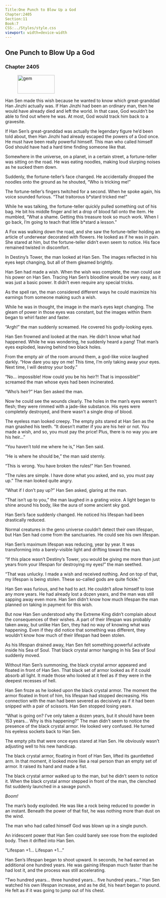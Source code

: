 ```yaml
---
Title:One Punch to Blow Up a God 
Chapter:2405 
Section:11 
Book:7 
CSS:../Styles/style.css 
viewport: width=device-width
---
```

  
## One Punch to Blow Up a God
### Chapter 2405
  
<figure>
	<img src="../Images/gem.gif" alt="gem" id="gem" width="120" height="60" />
</figure>
  

  
Han Sen made this wish because he wanted to know which great-granddad Han Jinzhi actually was. If Han Jinzhi had been an ordinary man, then he would have already died and left the world. In that case, God wouldn’t be able to find out where he was. At most, God would track him back to a gravesite.

If Han Sen’s great-granddad was actually the legendary figure he’d been told about, then Han Jinzhi had already escaped the powers of a God once. He must have been really powerful himself. This man who called himself God should have had a hard time finding someone like that.

Somewhere in the universe, on a planet, in a certain street, a fortune-teller was sitting on the road. He was eating noodles, making loud slurping noises as he sucked them down.

Suddenly, the fortune-teller’s face changed. He accidentally dropped the noodles onto the ground as he shouted, “Who is tricking me!”

The fortune-teller’s fingers twitched for a second. When he spoke again, his voice sounded furious. “That traitorous b*stard tricked me!”

While he was talking, the fortune-teller quickly pulled something out of his bag. He bit his middle finger and let a drop of blood fall onto the item. He mumbled, “What a shame. Getting this treasure took so much work. When I go back, I’m going to teach that little b*stard a lesson.”

A Fox was walking down the road, and she saw the fortune-teller holding an article of underwear decorated with flowers. He looked as if he was in pain. She stared at him, but the fortune-teller didn’t even seem to notice. His face remained twisted in discomfort.

In Destiny’s Tower, the man looked at Han Sen. The images reflected in his eyes kept changing, but all of them gleamed brightly.

Han Sen had made a wish. When the wish was complete, the man could use his power on Han Sen. Tracing Han Sen’s bloodline would be very easy, as it was just a basic power. It didn’t even require any special tricks.

As the spell ran, the man considered different ways he could maximize his earnings from someone making such a wish.

While he was in thought, the image in the man’s eyes kept changing. The gleam of power in those eyes was constant, but the images within them began to whirl faster and faster.

“Argh!” the man suddenly screamed. He covered his godly-looking eyes.

Han Sen frowned and looked at the man. He didn’t know what had happened. While he was wondering, he suddenly heard a pang! That man’s eyes exploded, leaving behind two black holes.

From the empty air of the room around them, a god-like voice laughed darkly. “How dare you spy on me! This time, I’m only taking away your eyes. Next time, I will destroy your body.”

“No… impossible! How could you be his heir?! That is impossible!” screamed the man whose eyes had been incinerated.

“Who’s heir?” Han Sen asked the man.

Now he could see the wounds clearly. The holes in the man’s eyes weren’t flesh; they were rimmed with a jade-like substance. His eyes were completely destroyed, and there wasn’t a single drop of blood.

The eyeless man looked creepy. The empty pits stared at Han Sen as the man gnashed his teeth. “It doesn’t matter if you are his heir or not. You made a wish, and so, you must pay the price! Plus, there is no way you are his heir…”

“You haven’t told me where he is,” Han Sen said.

“He is where he should be,” the man said sternly.

“This is wrong. You have broken the rules!” Han Sen frowned.

“The rules are simple. I have done what you asked, and so, you must pay up.” The man looked quite angry.

“What if I don’t pay up?” Han Sen asked, glaring at the man.

“That isn’t up to you,” the man laughed in a grating voice. A light began to shine around his body, like the aura of some ancient sky god.

Han Sen’s face suddenly changed. He noticed his lifespan had been drastically reduced.

Normal creatures in the geno universe couldn’t detect their own lifespan, but Han Sen had come from the sanctuaries. He could see his own lifespan.

Han Sen’s maximum lifespan was reducing, year by year. It was transforming into a barely-visible light and drifting toward the man.

“If this place wasn’t Destiny’s Tower, you would be giving me more than just years from your lifespan for destroying my eyes!” the man seethed.

“That was unlucky. I made a wish and received nothing. And on top of that, my lifespan is being stolen. These so-called gods are quite fickle.”

Han Sen was furious, and he had to act. He couldn’t allow himself to lose any more years. He had already lost a dozen years, and the man was still sapping away even more. Han Sen didn’t know how much lifespan the man planned on taking in payment for this wish.

But now Han Sen understood why the Extreme King didn’t complain about the consequences of their wishes. A part of their lifespan was probably taken away, but unlike Han Sen, they had no way of knowing what was happening. Even if they did notice that something was different, they wouldn’t know how much of their lifespan had been stolen.

As his lifespan drained away, Han Sen felt something powerful activate inside his Sea of Soul. That black crystal armor hanging in his Sea of Soul suddenly moved.

Without Han Sen’s summoning, the black crystal armor appeared and floated in front of Han Sen. That black set of armor looked as if it could absorb all light. It made those who looked at it feel as if they were in the deepest recesses of hell.

Han Sen froze as he looked upon the black crystal armor. The moment the armor floated in front of him, his lifespan had stopped decreasing. His connection with the man had been severed as decisively as if it had been snipped with a pair of scissors. Han Sen stopped losing years.

“What is going on? I’ve only taken a dozen years, but it should have been 153 years… Why is this happening?” The man didn’t seem to notice the presence of the black crystal armor. He looked very confused. He turned his eyeless sockets back to Han Sen.

The empty pits that were once eyes stared at Han Sen. He obviously wasn’t adjusting well to his new handicap.

The black crystal armor, floating in front of Han Sen, lifted its gauntletted arm. In that moment, it looked more like a real person than an empty set of armor. It raised its hand and made a fist.

The black crystal armor walked up to the man, but he didn’t seem to notice it. When the black crystal armor stepped in front of the man, the clenched fist suddenly launched in a savage punch.

*Boom!*

The man’s body exploded. He was like a rock being reduced to powder in an instant. Beneath the power of that fist, he was nothing more than dust on the wind.

The man who had called himself God was blown up in a single punch.

An iridescent power that Han Sen could barely see rose from the exploded body. Then it drifted into Han Sen.

“Lifespan +1… Lifespan +1…”

Han Sen’s lifespan began to shoot upward. In seconds, he had earned an additional one hundred years. He was gaining lifespan much faster than he had lost it, and the process was still accelerating.

“Two hundred years… three hundred years… five hundred years…” Han Sen watched his own lifespan increase, and as he did, his heart began to pound. He felt as if it was going to jump out of his chest.